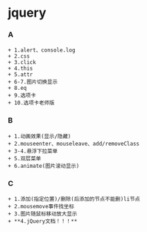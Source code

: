 # jquery
### A
	+ 1.alert、console.log
	+ 2.css
	+ 3.click
	+ 4.this
	+ 5.attr
	+ 6-7.图片切换显示
	+ 8.eq
	+ 9.选项卡
	+ 10.选项卡老师版

### B
	+ 1.动画效果(显示/隐藏)
	+ 2.mouseenter、mouseleave、add/removeClass
	+ 3-4.悬浮下拉菜单
	+ 5.双层菜单
	+ 6.animate(图片滚动显示)

### C
	+ 1.添加(指定位置)/删除(后添加的节点不能删)li节点
	+ 2.mousemove事件找坐标
	+ 3.图片随鼠标移动放大显示
	+ **4.jQuery文档！！！**